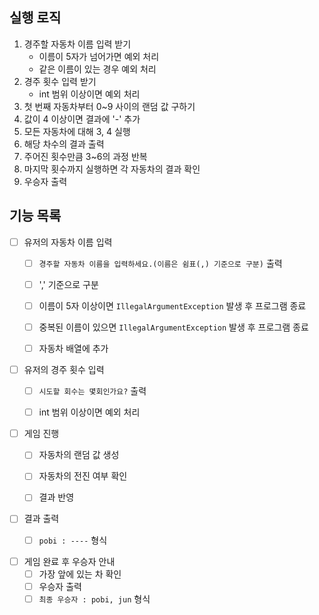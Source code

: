 ## 실행 로직
1. 경주할 자동차 이름 입력 받기
    - 이름이 5자가 넘어가면 예외 처리
    - 같은 이름이 있는 경우 예외 처리
2. 경주 횟수 입력 받기
    - int 범위 이상이면 예외 처리
3. 첫 번째 자동차부터 0~9 사이의 랜덤 값 구하기
4. 값이 4 이상이면 결과에 '-' 추가
5. 모든 자동차에 대해 3, 4 실행
6. 해당 차수의 결과 출력
7. 주어진 횟수만큼 3~6의 과정 반복
8. 마지막 횟수까지 실행하면 각 자동차의 결과 확인
9. 우승자 출력

## 기능 목록
- [ ] 유저의 자동차 이름 입력
    - [ ] `경주할 자동차 이름을 입력하세요.(이름은 쉼표(,) 기준으로 구분)` 출력
    - [ ] ',' 기준으로 구분
    - [ ] 이름이 5자 이상이면 `IllegalArgumentException` 발생 후 프로그램 종료
    - [ ] 중복된 이름이 있으면 `IllegalArgumentException` 발생 후 프로그램 종료
    - [ ] 자동차 배열에 추가


- [ ] 유저의 경주 횟수 입력
    - [ ] `시도할 회수는 몇회인가요?` 출력
    - [ ] int 범위 이상이면 예외 처리


- [ ] 게임 진행
    - [ ] 자동차의 랜덤 값 생성
    - [ ] 자동차의 전진 여부 확인
    - [ ] 결과 반영



- [ ] 결과 출력
    - [ ] `pobi : ----` 형식


- [ ] 게임 완료 후 우승자 안내
    - [ ] 가장 앞에 있는 차 확인
    - [ ] 우승자 출력
    - [ ] `최종 우승자 : pobi, jun` 형식
